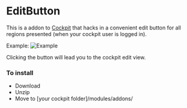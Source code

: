 EditButton
==========

This is a addon to [Cockpit](https://github.com/aheinze/cockpit) that hacks in a convenient edit button for all regions presented (when your cockpit user is logged in).

Example:
![Example](http://i.imgur.com/hxJUb4p.png)

Clicking the button will lead you to the cockpit edit view.

### To install

- Download
- Unzip
- Move to [your cockpit folder]/modules/addons/
